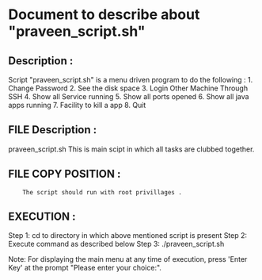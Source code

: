# Document to describe about "praveen_script.sh"

Description :
----------------------
Script "praveen_script.sh" is a menu driven program to do the following :
        1. Change Password
        2. See the disk space
        3. Login Other Machine Through SSH
        4. Show all Service running
        5. Show all ports opened
        6. Show all java apps running
        7. Facility to kill a  app
        8. Quit


FILE Description :
-----------------------
praveen_script.sh
        This is main scipt in which all tasks are clubbed together.


FILE COPY POSITION :
----------------------
        The script should run with root privillages .

EXECUTION :
-------------------
Step 1:
        cd to directory in which above mentioned script is present
Step 2:
        Execute command as described below
Step 3:
        ./praveen_script.sh

Note: For displaying the main menu at any time of execution, press 'Enter Key' at the prompt "Please enter your choice:". 
